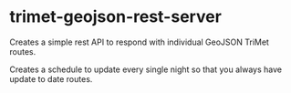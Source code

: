trimet-geojson-rest-server
==========================

Creates a simple rest API to respond with individual GeoJSON TriMet routes.

Creates a schedule to update every single night so that you always have update to date routes.